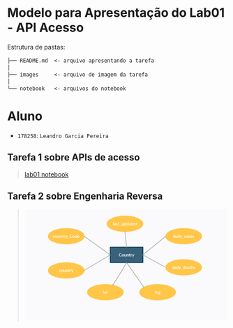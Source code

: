 # Modelo para Apresentação do Lab01 - API Acesso

Estrutura de pastas:

~~~
├── README.md  <- arquivo apresentando a tarefa
│
├── images     <- arquivo de imagem da tarefa
│
└── notebook   <- arquivos do notebook
~~~

# Aluno
* `178258`: `Leandro Garcia Pereira`

## Tarefa 1 sobre APIs de acesso

> [lab01 notebook](https://github.com/LeandroGarciaP/MC536/blob/main/lab01/notebook/lab01_api.ipynb)

## Tarefa 2 sobre Engenharia Reversa
>
>
> ![Diagrama ER](images/diagrama_ER.png)
